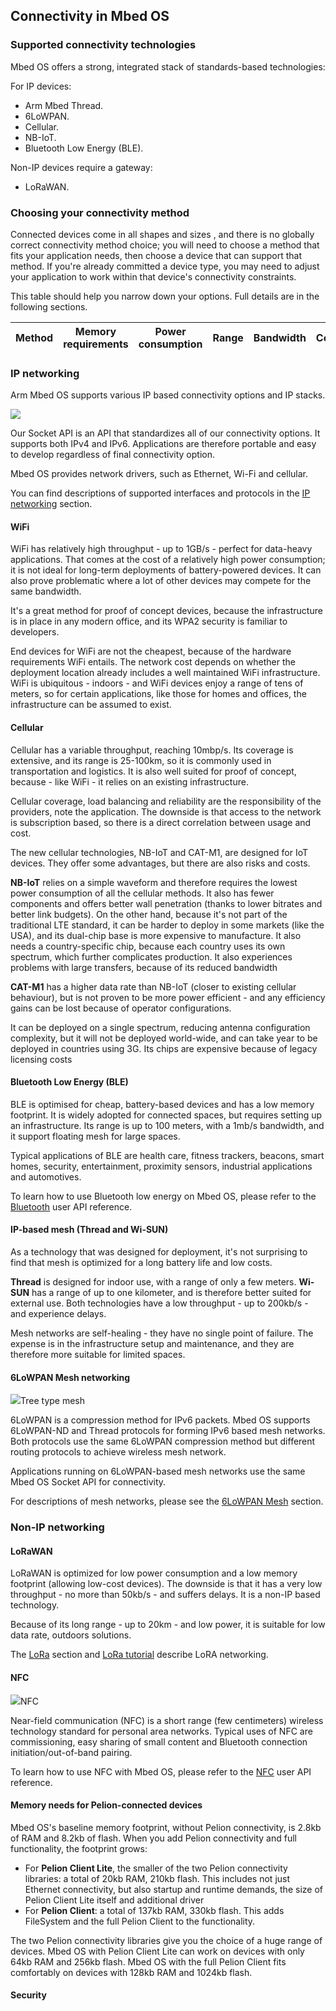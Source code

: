 ## Connectivity in Mbed OS

### Supported connectivity technologies

Mbed OS offers a strong, integrated stack of standards-based technologies:

For IP devices:

* Arm Mbed Thread.
* 6LoWPAN.
* Cellular.
* NB-IoT.
* Bluetooth Low Energy (BLE).

Non-IP devices require a gateway:

* LoRaWAN.

<!--Edge?-->

### Choosing your connectivity method

Connected devices come in all shapes and sizes <!--Amanda, help me!-->, and there is no globally correct connectivity method choice; you will need to choose a method that fits your application needs, then choose a device that can support that method. If you're already committed a device type, you may need to adjust your application to work within that device's connectivity constraints.

<!--Needs a bit more info to be useful-->

This table should help you narrow down your options. Full details are in the following sections.

| Method | Memory requirements | Power consumption | Range | Bandwidth | Costs | Existing infrastructure | Indoors/outdoors |
| --- | --- | --- | --- | --- | --- | --- | --- |


### IP networking

Arm Mbed OS supports various IP based connectivity options and IP stacks.

<span class="images">![](https://s3-us-west-2.amazonaws.com/mbed-os-docs-images/ip-networking-simple.png)</span>

Our Socket API is an API that standardizes all of our connectivity options. It supports both IPv4 and IPv6. Applications are therefore portable and easy to develop regardless of final connectivity option.

Mbed OS provides network drivers, such as Ethernet, Wi-Fi and cellular.

You can find descriptions of supported interfaces and protocols in the [IP networking](ip-networking.html) section.

#### WiFi

WiFi has relatively high throughput - up to 1GB/s - perfect for data-heavy applications. That comes at the cost of a relatively high power consumption; it is not ideal for long-term deployments of battery-powered devices. It can also prove problematic where a lot of other devices may compete for the same bandwidth.

It's a great method for proof of concept devices, because the infrastructure is in place in any modern office, and its WPA2 security is familiar to developers.

End devices for WiFi are not the cheapest, because of the hardware requirements WiFi entails. The network cost depends on whether the deployment location already includes a well maintained WiFi infrastructure. WiFi is ubiquitous - indoors - and WiFi devices enjoy a range of tens of meters, so for certain applications, like those for homes and offices, the infrastructure can be assumed to exist.

#### Cellular

<!--Do I want to force all the methods into a single narrative structure for easier comparison, or is that covered by the table and I can be a bit more freeform in the text?-->

Cellular has a variable throughput, reaching 10mbp/s. Its coverage is extensive, and its range is 25-100km, so it is commonly used in transportation and logistics. It is also well suited for proof of concept, because - like WiFi - it relies on an existing infrastructure.

Cellular coverage, load balancing and reliability are the responsibility of the providers, note the application. The downside is that access to the network is subscription based, so there is a direct correlation between usage and cost.

<!--Pasi, you say the variable throughput is great for applications that have changing needs. Does this mean that other protocols force a higher throughput, and that the device pays a price for that?-->

The new cellular technologies, NB-IoT and CAT-M1, are designed for IoT devices. They offer some advantages, but there are also risks and costs.

**NB-IoT** relies on a simple waveform and therefore requires the lowest power consumption of all the cellular methods. It also has fewer components and offers better wall penetration (thanks to lower bitrates and better link budgets)<!--I have no idea what I just wrote. Pasi, can I have more info, please?-->. On the other hand, because it's not part of the traditional LTE standard, it can be harder to deploy in some markets (like the USA), and its dual-chip base is more expensive to manufacture. It also needs a country-specific chip, because each country uses its own spectrum, which further complicates production. It also experiences problems with large transfers, because of its reduced bandwidth <!--how much?-->

**CAT-M1** has a higher data rate than NB-IoT (closer to existing cellular behaviour), but is not proven to be more power efficient - and any efficiency gains can be lost because of operator configurations.

It can be deployed on a single spectrum, reducing antenna configuration complexity, but it will not be deployed world-wide, and can take year to be deployed in countries using 3G. Its chips are expensive because of legacy licensing costs <!--more expensive than the dual chips of NB-IoT?-->

#### Bluetooth Low Energy (BLE)

BLE is optimised for cheap, battery-based devices and has a low memory footprint. It is widely adopted for connected spaces, but requires setting up an infrastructure. Its range is up to 100 meters, with a 1mb/s bandwidth, and it support floating mesh for large spaces.

Typical applications of BLE are health care, fitness trackers, beacons, smart homes, security, entertainment, proximity sensors, industrial applications and automotives.

To learn how to use Bluetooth low energy on Mbed OS, please refer to the [Bluetooth](../apis/ble.html) user API reference.

####  IP-based mesh (Thread and Wi-SUN)

As a technology that was designed for deployment, it's not surprising to find that mesh is optimized for a long battery life and low costs.

**Thread** is designed for indoor use, with a range of only a few meters. **Wi-SUN** has a range of up to one kilometer, and is therefore better suited for external use. Both technologies have a low throughput - up to 200kb/s - and experience delays.

Mesh networks are self-healing - they have no single point of failure. The expense is in the infrastructure setup and maintenance, and they are therefore more suitable for limited spaces.

<!--"Additionally ARM mbed OS Thread stack is tested against pre-defined stability, reliability and performance test sets to ensure high quality production ready delivery for application and product creation."
Pre-defined by who? The Thread alliance?-->


#### 6LoWPAN Mesh networking

<span class="images">![](https://s3-us-west-2.amazonaws.com/mbed-os-docs-images/mesh.png)<span>Tree type mesh</span></span>

6LoWPAN is a compression method for IPv6 packets. Mbed OS supports 6LoWPAN-ND and Thread protocols for forming IPv6 based mesh networks. Both protocols use the same 6LoWPAN compression method but different routing protocols to achieve wireless mesh network.

Applications running on 6LoWPAN-based mesh networks use the same Mbed OS Socket API for connectivity. <!--same as what?-->

For descriptions of mesh networks, please see the [6LoWPAN Mesh](mesh-tech.html) section.


### Non-IP networking

#### LoRaWAN

LoRaWAN is optimized for low power consumption and a low memory footprint (allowing low-cost devices). The downside is that it has a very low throughput - no more than 50kb/s - and suffers delays. It is a non-IP based technology.

Because of its long range - up to 20km - and low power, it is suitable for low data rate, outdoors solutions.

<!--what's the infrastructure?-->

The [LoRa](lora-tech.html) section and [LoRa tutorial](../tutorials/LoRa-tutorial.html) describe LoRA networking.


#### NFC

<span class="images">![](https://s3-us-west-2.amazonaws.com/mbed-os-docs-images/n_mark.png)<span>NFC</span></span>

Near-field communication (NFC) is a short range (few centimeters) wireless technology standard for personal area networks. Typical uses of NFC are commissioning, easy sharing of small content and Bluetooth connection initiation/out-of-band pairing.

To learn how to use NFC with Mbed OS, please refer to the [NFC](../apis/nfc.html) user API reference.


#### Memory needs for Pelion-connected devices

Mbed OS's baseline memory footprint, without Pelion connectivity, is 2.8kb of RAM and 8.2kb of flash. When you add Pelion connectivity and full functionality, the footprint grows:

* For **Pelion Client Lite**, the smaller of the two Pelion connectivity libraries: a total of 20kb RAM, 210kb flash. This includes not just Ethernet connectivity, but also startup and runtime demands, the size of Pelion Client Lite itself and additional driver <!--which drivers?-->
* For **Pelion Client**: a total of 137kb RAM, 330kb flash. This adds FileSystem and the full Pelion Client to the functionality.

The two Pelion connectivity libraries give you the choice of a huge range of devices. Mbed OS with Pelion Client Lite can work on devices with only 64kb RAM and 256kb flash. Mbed OS with the full Pelion Client fits comfortably on devices with 128kb RAM and 1024kb flash.

#### Security

<!--Something about how we secure independently of the protocol, but are some methods still more secure than others?

-->
